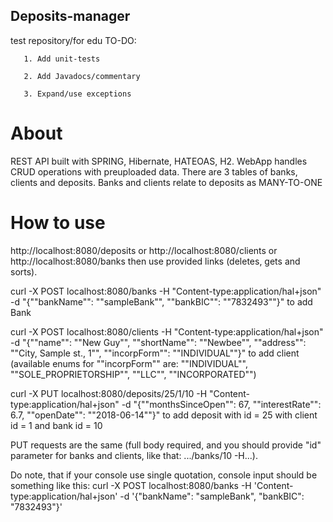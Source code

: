 ## Deposits-manager
test repository/for edu
TO-DO: 
        
       1. Add unit-tests 

       2. Add Javadocs/commentary 
       
       3. Expand/use exceptions
# About
REST API built with SPRING, Hibernate, HATEOAS, H2.
WebApp handles CRUD operations with preuploaded data.
There are 3 tables of banks, clients and deposits. Banks and clients relate to deposits as MANY-TO-ONE

# How to use

http://localhost:8080/deposits or http://localhost:8080/clients or http://localhost:8080/banks then use provided links (deletes, gets and sorts).

curl -X POST localhost:8080/banks -H "Content-type:application/hal+json" -d "{""bankName"": ""sampleBank"", ""bankBIC"": ""7832493""}" to add Bank

curl -X POST localhost:8080/clients -H "Content-type:application/hal+json" -d "{""name"": ""New Guy"", ""shortName"": ""Newbee"", ""address"": ""City, Sample st., 1"", ""incorpForm"": ""INDIVIDUAL""}" to add client (available enums for ""incorpForm"" are: ""INDIVIDUAL"", ""SOLE_PROPRIETORSHIP"", ""LLC"", ""INCORPORATED"") 

curl -X PUT localhost:8080/deposits/25/1/10 -H "Content-type:application/hal+json" -d "{""monthsSinceOpen"": 67, ""interestRate"": 6.7, ""openDate"": ""2018-06-14""}" to add deposit with id = 25 with client id = 1 and bank id = 10

PUT requests are the same (full body required, and you should provide "id" parameter for banks and clients, like that: .../banks/10 -H...).

Do note, that if your console use single quotation, console input should be something like this: curl -X POST localhost:8080/banks -H 'Content-type:application/hal+json' -d '{"bankName": "sampleBank", "bankBIC": "7832493"}'

